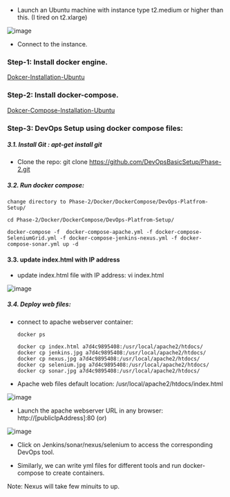 
* Launch an Ubuntu machine with instance type t2.medium or higher than this. (I tired on t2.xlarge)

![image](https://user-images.githubusercontent.com/24622526/44790921-f8f0be00-ab8f-11e8-8bc9-cde45a624240.png)


* Connect to the instance.

### Step-1: Install docker engine.

   [Dokcer-Installation-Ubuntu](https://github.com/DevOpsBasicSetup/Phase-2/blob/master/Docker/DockerEngine/2.1.Dokcer-Installation-Ubuntu.md)

### Step-2: Install docker-compose.

  [Dokcer-Compose-Installation-Ubuntu](https://github.com/DevOpsBasicSetup/Phase-2/blob/master/Docker/DockerCompose/Installation-and-example-1.md)

### Step-3: DevOps Setup using docker compose files:

##### 3.1. Install Git : apt-get install git

* Clone the repo: git clone https://github.com/DevOpsBasicSetup/Phase-2.git

##### 3.2. Run docker compose:

    change directory to Phase-2/Docker/DockerCompose/DevOps-Platfrom-Setup/

    cd Phase-2/Docker/DockerCompose/DevOps-Platfrom-Setup/

    docker-compose -f  docker-compose-apache.yml -f docker-compose-SeleniumGrid.yml -f docker-compose-jenkins-nexus.yml -f docker-compose-sonar.yml up -d
    
#### 3.3. update index.html with IP address

* update index.html file with IP address: vi index.html

![image](https://user-images.githubusercontent.com/24622526/44790406-ca261800-ab8e-11e8-8f9c-26a264531e07.png)


##### 3.4. Deploy web files:

* connect to apache webserver container: 

      docker ps
      
      docker cp index.html a7d4c9895408:/usr/local/apache2/htdocs/
      docker cp jenkins.jpg a7d4c9895408:/usr/local/apache2/htdocs/
      docker cp nexus.jpg a7d4c9895408:/usr/local/apache2/htdocs/
      docker cp selenium.jpg a7d4c9895408:/usr/local/apache2/htdocs/
      docker cp sonar.jpg a7d4c9895408:/usr/local/apache2/htdocs/


* Apache web files default location: /usr/local/apache2/htdocs/index.html

![image](https://user-images.githubusercontent.com/24622526/47959672-e062b100-dfe1-11e8-8030-ab3f6d10326c.png)


* Launch the apache webserver URL in any browser: http://[publicIpAddress]:80 (or)

![image](https://user-images.githubusercontent.com/24622526/47959651-531f5c80-dfe1-11e8-9f78-b03160131b06.png)

* Click on Jenkins/sonar/nexus/selenium to access the corresponding DevOps tool.

* Similarly, we can write yml files for different tools and run docker-compose to create containers.

Note: Nexus will take few minuits to up.

